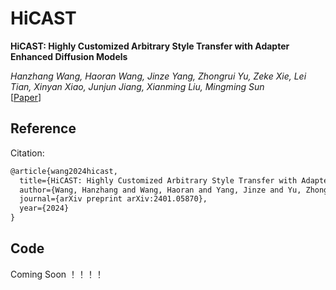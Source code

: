 # HiCAST

**HiCAST: Highly Customized Arbitrary Style Transfer with Adapter Enhanced Diffusion Models** <br>

*Hanzhang Wang, Haoran Wang, Jinze Yang, Zhongrui Yu, Zeke Xie, Lei Tian, Xinyan Xiao, Junjun Jiang, Xianming Liu, Mingming Sun* <br>
[[Paper](https://arxiv.org/pdf/2401.05870.pdf)]

## Reference

Citation:

```latex
@article{wang2024hicast,
  title={HiCAST: Highly Customized Arbitrary Style Transfer with Adapter Enhanced Diffusion Models},
  author={Wang, Hanzhang and Wang, Haoran and Yang, Jinze and Yu, Zhongrui and Xie, Zeke and Tian, Lei and Xiao, Xinyan and Jiang, Junjun and Liu, Xianming and Sun, Mingming},
  journal={arXiv preprint arXiv:2401.05870},
  year={2024}
}
```

## Code
Coming Soon ！！！！

